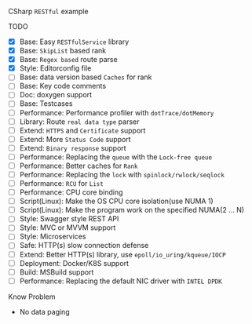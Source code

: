 CSharp `RESTful` example

TODO

- [x] Base: Easy `RESTfulService` library
- [x] Base: `SkipList` based rank
- [x] Base: `Regex based` route parse
- [x] Style: Editorconfig file
- [ ] Base: data version based `Caches` for rank
- [ ] Base: Key code comments
- [ ] Doc: doxygen support
- [ ] Base: Testcases
- [ ] Performance: Performance profiler with `dotTrace/dotMemory`
- [ ] Library: Route `real data type` parser
- [ ] Extend: `HTTPS` and `Certificate` support
- [ ] Extend: More `Status Code` support
- [ ] Extend: `Binary response` support
- [ ] Performance: Replacing the `queue` with the `Lock-free queue`
- [ ] Performance: Better caches for `Rank`
- [ ] Performance: Replacing the `lock` with `spinlock/rwlock/seqlock`
- [ ] Performance: `RCU` for `List`
- [ ] Performance: CPU core binding
- [ ] Script(Linux): Make the OS CPU core isolation(use NUMA 1)
- [ ] Script(Linux): Make the program work on the specified NUMA(2 ... N)
- [ ] Style: Swagger style REST API
- [ ] Style: MVC or MVVM support
- [ ] Style: Microservices
- [ ] Safe: HTTP(s) slow connection defense
- [ ] Extend: Better HTTP(s) library, use `epoll/io_uring/kqueue/IOCP`
- [ ] Deployment: Docker/K8S support
- [ ] Build: MSBuild support
- [ ] Performance: Replacing the default NIC driver with `INTEL DPDK`

Know Problem

- No data paging
